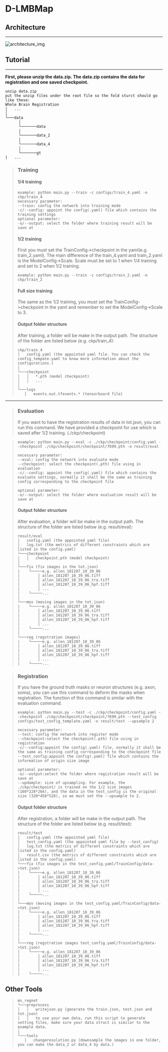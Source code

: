 D-LMBMap
========

## Architecture
------
![architecture_img](./imgs/architecture.png)

## Tutorial
-------
**First, please unzip the data.zip. The data.zip contains the data for registration and one saved checkpoint.**
```
unzip data.zip
put the unzip files under the root file so the fold sturct should go like these:
Whole Brain Registration
│   ...
│   
└───data
      │   
      └───────data
      |   
      └───────data_2
      │   
      └───────data_4
      │
      └───────gt
|   ...
```
> ### **Training**
> #### 1/4 training
>```
>example: python main.py --train -c configs/train_4.yaml -o ckp/train_4
>necessary parameter: 
>--train: config the network into training mode
>-c/--config: appoint the config(.yaml) file which contains the training settings
>optional parameter:
>-o/--output: select the folder where training result will be save at
>```
>#### 1/2 training
>First you must set the TrainConfig->checkpoint in the yaml(e.g. train_2.yaml). The main difference of the train_4.yaml and train_2.yaml is the ModelConfig->Scale. Scale must be set to 1 when 1/4 training and set to 2 when 1/2 training.
>```
>example: python main.py --train -c configs/train_2.yaml -o ckp/train_2
>```
> #### Full size training
> The same as the 1/2 training, you must set the TrainConfig->checkpoint in the yaml and remember to set the ModelConfig->Scale to 3. 
> #### Output folder structure
>After training, a folder will be make in the output path. The structure of the folder are listed below (e.g. ckp/train_4):
>```
>ckp/train_4
>│   config.yaml (the appointed yaml file. You can check the config_tempate.yaml to know more information about the configurations.)    
>│
>└───checkpoint
>│   │   *.pth (model checkpoint)
>│   │   ...
>│   
>└───logs
>    │   events.out.tfevents.* (tensorboard file)
>```

-------

> ### Evaluation 
> If you want to have the registration results of data in tot.json, you can run this command.
> We have provided a checkpoint for use which is saved after 1/2 training. (./ckp/checkpoint)

>```
>example: python main.py --eval -c ./ckp/checkpoint/config.yaml --checkpoint ./ckp/checkpoint/checkpoint/7699.pth -o result/eval
>
>necessary parameter:
>--eval: config the network into evaluate mode
>--checkpoint: select the checkpoint(.pth) file using in evaluation
>-c/--config: appoint the config(.yaml) file which contains the evaluate settings, normally it shall be the same as training config corresponding to the checkpoint file
>
>optional parameter:
>-o/--output: select the folder where evaluation result will be save at
>```
> #### Output folder structure
>After evaluation, a folder will be make in the output path. The structure of the folder are listed below (e.g. result/eval):
>```
>result/eval
>│   config.yaml (the appointed yaml file)    
>│   log.txt (the metrics of different constraints which are listed in the config.yaml)    
>└───checkpoint
>│   │   checkpoint.pth (model checkpoint)
>│   
>└───fix (fix images in the tot.json)
>|    └─────e.g. allen_181207_10_39_06
>|        │ allen_181207_10_39_06.tiff
>|        │ allen_181207_10_39_06_tra.tiff
>|        │ allen_181207_10_39_06_hpf.tiff
>|        │ ...
>|    └─────...
>|
>└───mov (moving images in the tot.json)
>|    └─────e.g. allen_181207_10_39_06
>|        │ allen_181207_10_39_06.tiff
>|        │ allen_181207_10_39_06_tra.tiff
>|        │ allen_181207_10_39_06_hpf.tiff
>|        │ ...
>|    └─────...
>|
>└───reg (regstration images)
>|    └─────e.g. allen_181207_10_39_06
>|        │ allen_181207_10_39_06.tiff
>|        │ allen_181207_10_39_06_tra.tiff
>|        │ allen_181207_10_39_06_hpf.tiff
>|        │ ...
>|    └─────...
>```

>### Registration
>If you have the ground truth masks or neuron structures (e.g. axon, soma), you can use this command to deform the masks when registration. The function of this command is similar with the evaluation command.
>
>```
>example: python main.py --test -c ./ckp/checkpoint/config.yaml --checkpoint ./ckp/checkpoint/checkpoint/7699.pth --test_config configs/test_config_template.yaml -o result/test --upsample 2
>
>necessary parameter:
>--test: config the network into register mode
>--checkpoint:select the checkpoint(.pth) file using in registration
>-c/--config:appoint the config(.yaml) file, normally it shall be the same as training config corresponding to the checkpoint file
>--test_config:appoint the config(.yaml) file which contains the information of origin size image
>
>optional parameter:
>-o/--output:select the folder where registration result will be save at
>--updample: size of upsampling. For example, the ./ckp/checkpoint/ is trained on the 1/2 size images (160*228*264), and the data in the test_config is the original size (320*456*528), so we must set the --upsample to 2.
>```
> #### Output folder structure
>After registration, a folder will be make in the output path. The structure of the folder are listed below (e.g. result/test):
>```
>result/test
>│   config.yaml (the appointed yaml file)    
>│   test_config.yaml (the appointed yaml file by --test_config)    
>│   log.txt (the metrics of different constraints which are listed in the config.yaml)    
>│   result.csv (the metrics of different constraints which are listed in the config.yaml)    
>└───fix (fix images in the test_config.yaml/TrainConfig/data->tot.json)
>|    └─────e.g. allen_181207_10_39_06
>|        │ allen_181207_10_39_06.tiff
>|        │ allen_181207_10_39_06_tra.tiff
>|        │ allen_181207_10_39_06_hpf.tiff
>|        │ ...
>|    └─────...
>|
>└───mov (moving images in the test_config.yaml/TrainConfig/data->tot.json)
>|    └─────e.g. allen_181207_10_39_06
>|        │ allen_181207_10_39_06.tiff
>|        │ allen_181207_10_39_06_tra.tiff
>|        │ allen_181207_10_39_06_hpf.tiff
>|        │ ...
>|    └─────...
>|
>└───reg (regstration images test_config.yaml/TrainConfig/data->tot.json)
>|    └─────e.g. allen_181207_10_39_06
>|        │ allen_181207_10_39_06.tiff
>|        │ allen_181207_10_39_06_tra.tiff
>|        │ allen_181207_10_39_06_hpf.tiff
>|        │ ...
>|    └─────...
>```


## Other Tools
>```
>ms_regnet
>└───preprocess
>│   │   writejson.py (generate the train.json, test.json and tot.json)
>│   │   to use your own data, run this script to generate setting files, make sure your data struct is similar to the example data.
>│   
>└───tools
>    │   changeresolution.py (downsample the images in one folder, you can make the data_2 or data_4 by data.)
>```